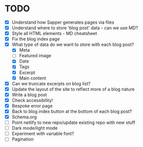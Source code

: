 # TODO

- [x] Understand how Sapper generates pages via files
- [x] Understand where to store 'blog post' data - can we use MD?
- [x] Style all HTML elements - MD cheatsheet
- [x] Fix the blog index page
- [x] What type of data do we want to store with each blog post?
  - [x] Meta
  - [ ] Featured image
  - [x] Date
  - [x] Tags
  - [x] Excerpt
  - [x] Main content
- [x] Can we truncate excerpts on blog list?
- [x] Update the layout of the site to reflect more of a blog nature
- [x] Write a blog post
- [x] Check accessibility!
- [x] Bespoke error page
- [x] Back to blog index button at the bottom of each blog post?
- [x] Schema.org
- [ ] Point netlify to new repo/update existing repo with new stuff
- [ ] Dark mode/light mode
- [ ] Experiment with variable font?
- [ ] Pagination
